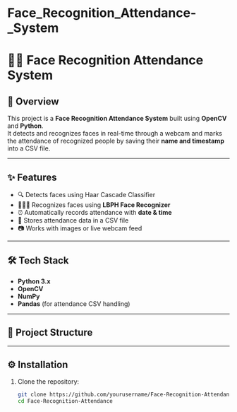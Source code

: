 # Face_Recognition_Attendance-_System

# 🧑‍💼 Face Recognition Attendance System

## 📌 Overview
This project is a **Face Recognition Attendance System** built using **OpenCV** and **Python**.  
It detects and recognizes faces in real-time through a webcam and marks the attendance of recognized people by saving their **name and timestamp** into a CSV file.

---

## ✨ Features
- 🔍 Detects faces using Haar Cascade Classifier  
- 🧑‍🤝‍🧑 Recognizes faces using **LBPH Face Recognizer**  
- ⏰ Automatically records attendance with **date & time**  
- 💾 Stores attendance data in a CSV file  
- 📷 Works with images or live webcam feed  

---

## 🛠️ Tech Stack
- **Python 3.x**
- **OpenCV**
- **NumPy**
- **Pandas** (for attendance CSV handling)

---

## 📂 Project Structure


---

## ⚙️ Installation

1. Clone the repository:
   ```bash
   git clone https://github.com/yourusername/Face-Recognition-Attendance.git
   cd Face-Recognition-Attendance
